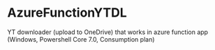 # AzureFunctionYTDL
YT downloader (upload to OneDrive) that works in azure function app (Windows, Powershell Core 7.0, Consumption plan)
